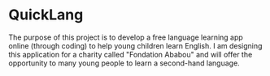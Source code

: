 # QuickLang
The purpose of this project is to develop a free language learning app online (through coding) to help young children learn English. I am designing this application for a charity called "Fondation Ababou" and will offer the opportunity to many young people to learn a second-hand language.
